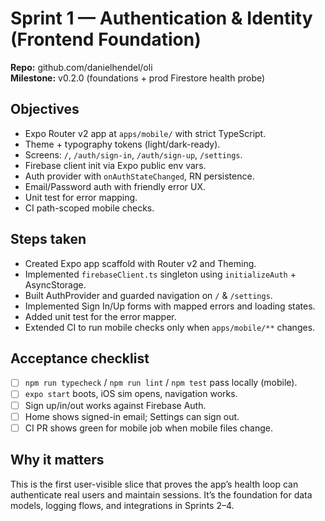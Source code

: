 # Sprint 1 — Authentication & Identity (Frontend Foundation)

**Repo:** github.com/danielhendel/oli  
**Milestone:** v0.2.0 (foundations + prod Firestore health probe)  

## Objectives
- Expo Router v2 app at `apps/mobile/` with strict TypeScript.
- Theme + typography tokens (light/dark-ready).
- Screens: `/`, `/auth/sign-in`, `/auth/sign-up`, `/settings`.
- Firebase client init via Expo public env vars.
- Auth provider with `onAuthStateChanged`, RN persistence.
- Email/Password auth with friendly error UX.
- Unit test for error mapping.
- CI path-scoped mobile checks.

## Steps taken
- Created Expo app scaffold with Router v2 and Theming.
- Implemented `firebaseClient.ts` singleton using `initializeAuth` + AsyncStorage.
- Built AuthProvider and guarded navigation on `/` & `/settings`.
- Implemented Sign In/Up forms with mapped errors and loading states.
- Added unit test for the error mapper.
- Extended CI to run mobile checks only when `apps/mobile/**` changes.

## Acceptance checklist
- [ ] `npm run typecheck` / `npm run lint` / `npm test` pass locally (mobile).
- [ ] `expo start` boots, iOS sim opens, navigation works.
- [ ] Sign up/in/out works against Firebase Auth.
- [ ] Home shows signed-in email; Settings can sign out.
- [ ] CI PR shows green for mobile job when mobile files change.

## Why it matters
This is the first user-visible slice that proves the app’s health loop can authenticate real users and maintain sessions. It’s the foundation for data models, logging flows, and integrations in Sprints 2–4. 
